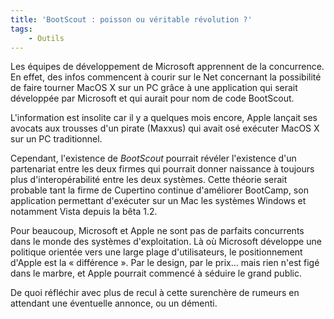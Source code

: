 ```yaml
---
title: 'BootScout : poisson ou véritable révolution ?'
tags:
    - Outils
---
```


Les équipes de développement de Microsoft apprennent de la concurrence. En
effet, des infos commencent à courir sur le Net concernant la possibilité de
faire tourner MacOS X sur un PC gr&acirc;ce à une application qui serait
développée par Microsoft et qui aurait pour nom de code BootScout.

<!-- more -->

L'information est insolite car il y a quelques mois encore, Apple lançait ses
avocats aux trousses d'un pirate (Maxxus) qui avait osé exécuter MacOS X sur un
PC traditionnel.

Cependant, l'existence de _BootScout_ pourrait révéler l'existence d'un
partenariat entre les deux firmes qui pourrait donner naissance à toujours plus
d'interopérabilité entre les deux systèmes. Cette théorie serait probable tant
la firme de Cupertino continue d'améliorer BootCamp, son application permettant
d'exécuter sur un Mac les systèmes Windows et notamment Vista depuis la bêta
1.2.

Pour beaucoup, Microsoft et Apple ne sont pas de parfaits concurrents dans le
monde des systèmes d'exploitation. Là où Microsoft développe une politique
orientée vers une large plage d'utilisateurs, le positionnement d'Apple est la
«&nbsp;différence&nbsp;». Par le design, par le prix... mais rien n'est figé
dans le marbre, et Apple pourrait commencé à séduire le grand public.

De quoi réfléchir avec plus de recul à cette surenchère de rumeurs en attendant
une éventuelle annonce, ou un démenti.
